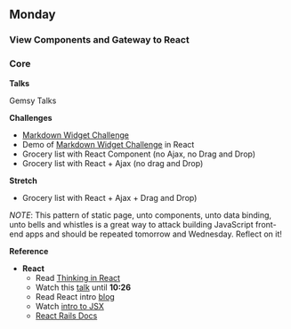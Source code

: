 ## Monday
### View Components and Gateway to React

### Core

**Talks**

Gemsy Talks

**Challenges**

- [Markdown Widget Challenge](../../../../markdown-widget-challenge)
- Demo of [Markdown Widget Challenge](../../../../markdown-widget-challenge) in React
- Grocery list with React Component (no Ajax, no Drag and Drop)
- Grocery list with React + Ajax (no drag and Drop)

**Stretch**
- Grocery list with React + Ajax + Drag and Drop)

_NOTE_: This pattern of static page, unto components, unto data binding, unto bells and
whistles is a great way to attack building JavaScript front-end apps and
should be repeated tomorrow and Wednesday. Reflect on it!

**Reference**

- **React**
	- Read [Thinking in React](https://facebook.github.io/react/docs/thinking-in-react.html)
	- Watch this [talk](https://www.youtube.com/watch?v=qqVbr_LaCIo) until **10:26**
	- Read React intro [blog](https://blog.risingstack.com/the-react-way-getting-started-tutorial/)
	- Watch [intro to JSX](https://frontendmasters.com/courses/react-intro/#v=mc66igcb45)
	- [React Rails Docs](https://github.com/reactjs/react-rails)
